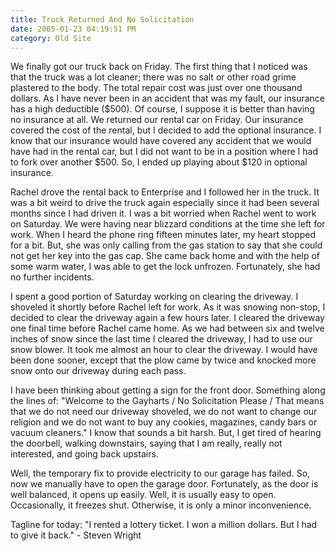 ```yaml
---
title: Truck Returned And No Solicitation
date: 2005-01-23 04:19:51 PM
category: Old Site
---
```


We finally got our truck back on Friday. The first thing that I noticed was that the truck was a lot cleaner; there was no salt or other road grime plastered to the body. The total repair cost was just over one thousand dollars. As I have never been in an accident that was my fault, our insurance has a high deductible ($500). Of course, I suppose it is better than having no insurance at all. We returned our rental car on Friday. Our insurance covered the cost of the rental, but I decided to add the optional insurance. I know that our insurance would have covered any accident that we would have had in the rental car, but I did not want to be in a position where I had to fork over another $500. So, I ended up playing about $120 in optional insurance.

Rachel drove the rental back to Enterprise and I followed her in the truck. It was a bit weird to drive the truck again especially since it had been several months since I had driven it. I was a bit worried when Rachel went to work on Saturday. We were having near blizzard conditions at the time she left for work. When I heard the phone ring fifteen minutes later, my heart stopped for a bit. But, she was only calling from the gas station to say that she could not get her key into the gas cap. She came back home and with the help of some warm water, I was able to get the lock unfrozen. Fortunately, she had no further incidents.

I spent a good portion of Saturday working on clearing the driveway. I shoveled it shortly before Rachel left for work. As it was snowing non-stop, I decided to clear the driveway again a few hours later. I cleared the driveway one final time before Rachel came home. As we had between six and twelve inches of snow since the last time I cleared the driveway, I had to use our snow blower. It took me almost an hour to clear the driveway. I would have been done sooner, except that the plow came by twice and knocked more snow onto our driveway during each pass.

I have been thinking about getting a sign for the front door. Something along the lines of: "Welcome to the Gayharts / No Solicitation Please / That means that we do not need our driveway shoveled, we do not want to change our religion and we do not want to buy any cookies, magazines, candy bars or vacuum cleaners." I know that sounds a bit harsh. But, I get tired of hearing the doorbell, walking downstairs, saying that I am really, really not interested, and going back upstairs.

Well, the temporary fix to provide electricity to our garage has failed. So, now we manually have to open the garage door. Fortunately, as the door is well balanced, it opens up easily. Well, it is usually easy to open. Occasionally, it freezes shut. Otherwise, it is only a minor inconvenience.

Tagline for today: "I rented a lottery ticket. I won a million dollars. But I had to give it back." - Steven Wright
